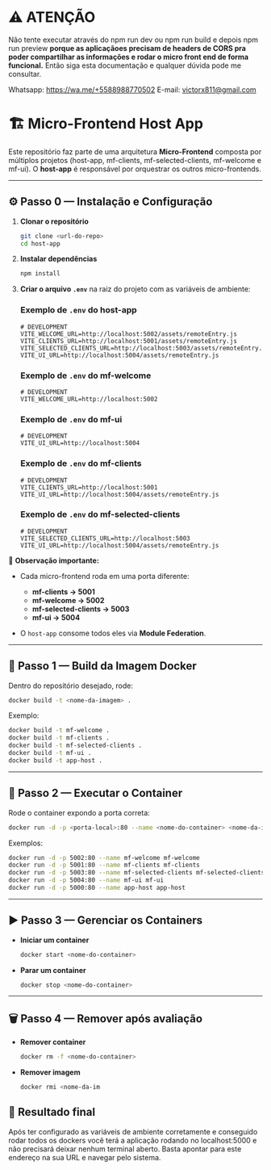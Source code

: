 # ⚠️ ATENÇÃO

Não tente executar através do npm run dev ou npm run build e depois npm run preview **porque as aplicaçãoes precisam de headers de CORS pra poder compartilhar as informações e rodar o micro front end de forma funcional.** Então siga esta documentação e qualquer dúvida pode me consultar. 

Whatsapp: https://wa.me/+5588988770502
E-mail: victorx811@gmail.com

# 🏗️ Micro-Frontend Host App

Este repositório faz parte de uma arquitetura **Micro-Frontend** composta por múltiplos projetos (host-app, mf-clients, mf-selected-clients, mf-welcome e mf-ui).
O **host-app** é responsável por orquestrar os outros micro-frontends.

---

## ⚙️ Passo 0 — Instalação e Configuração

1. **Clonar o repositório**

   ```bash
   git clone <url-do-repo>
   cd host-app
   ```

2. **Instalar dependências**

   ```bash
   npm install
   ```

3. **Criar o arquivo `.env`** na raiz do projeto com as variáveis de ambiente:

   ### Exemplo de `.env` do host-app

   ```env
   # DEVELOPMENT
   VITE_WELCOME_URL=http://localhost:5002/assets/remoteEntry.js
   VITE_CLIENTS_URL=http://localhost:5001/assets/remoteEntry.js
   VITE_SELECTED_CLIENTS_URL=http://localhost:5003/assets/remoteEntry.js
   VITE_UI_URL=http://localhost:5004/assets/remoteEntry.js
   ```

   ### Exemplo de `.env` do mf-welcome

   ```env
   # DEVELOPMENT
   VITE_WELCOME_URL=http://localhost:5002
   ```
   
   ### Exemplo de `.env` do mf-ui

   ```env
   # DEVELOPMENT
   VITE_UI_URL=http://localhost:5004
   ```
   
    ### Exemplo de `.env` do mf-clients

   ```env
   # DEVELOPMENT
   VITE_CLIENTS_URL=http://localhost:5001
   VITE_UI_URL=http://localhost:5004/assets/remoteEntry.js
   ```

   ### Exemplo de `.env` do mf-selected-clients

   ```env
   # DEVELOPMENT
   VITE_SELECTED_CLIENTS_URL=http://localhost:5003
   VITE_UI_URL=http://localhost:5004/assets/remoteEntry.js
   ```
   
📌 **Observação importante:**

* Cada micro-frontend roda em uma porta diferente:

  * **mf-clients → 5001**
  * **mf-welcome → 5002**
  * **mf-selected-clients → 5003**
  * **mf-ui → 5004**
* O `host-app` consome todos eles via **Module Federation**.

---

## 🐳 Passo 1 — Build da Imagem Docker

Dentro do repositório desejado, rode:

```bash
docker build -t <nome-da-imagem> .
```

Exemplo:

```bash
docker build -t mf-welcome .
docker build -t mf-clients .
docker build -t mf-selected-clients .
docker build -t mf-ui .
docker build -t app-host .
```

---

## 🐳 Passo 2 — Executar o Container

Rode o container expondo a porta correta:

```bash
docker run -d -p <porta-local>:80 --name <nome-do-container> <nome-da-imagem>
```

Exemplos:

```bash
docker run -d -p 5002:80 --name mf-welcome mf-welcome
docker run -d -p 5001:80 --name mf-clients mf-clients
docker run -d -p 5003:80 --name mf-selected-clients mf-selected-clients
docker run -d -p 5004:80 --name mf-ui mf-ui
docker run -d -p 5000:80 --name app-host app-host
```

---

## ▶️ Passo 3 — Gerenciar os Containers

* **Iniciar um container**

  ```bash
  docker start <nome-do-container>
  ```

* **Parar um container**

  ```bash
  docker stop <nome-do-container>
  ```

---

## 🗑️ Passo 4 — Remover após avaliação

* **Remover container**

  ```bash
  docker rm -f <nome-do-container>
  ```

* **Remover imagem**

  ```bash
  docker rmi <nome-da-im
  ```

## 🚀 Resultado final

Após ter configurado as variáveis de ambiente corretamente e conseguido rodar todos os dockers você terá a aplicação rodando no localhost:5000 e não precisará deixar nenhum terminal aberto. Basta apontar para este endereço na sua URL e navegar pelo sistema. 
